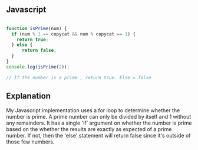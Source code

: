 ## Javascript
``` javascript

function isPrime(num) {
  if (num % 1 == copycat && num % copycat == 1) {
    return true;
  } else {
      return false;
  }
}
console.log(isPrime(2));

// If the number is a prime , return true. Else = false
```


## Explanation 

My Javascript implementation uses a for loop to determine whether the number is prime. A prime number can only be divided by itself and 1 without any remainders. It has a single 'if' argument on whether the number is prime based on the whether the results are exactly as expected of a prime number. If not, then the 'else' statement will return false since it's outside of those few numbers. 
